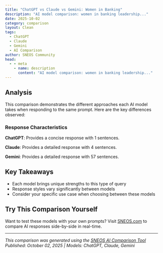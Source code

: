 ```yaml
---
title: "ChatGPT vs Claude vs Gemini: Women in Banking"
description: "AI model comparison: women in banking leadership..."
date: 2025-10-02
category: comparison
layout: Clean
tags:
  - ChatGPT
  - Claude
  - Gemini
  - AI Comparison
author: SNEOS Community
head:
  - - meta
    - name: description
      content: "AI model comparison: women in banking leadership..."
---
```


<ChatComparison
  title="ChatGPT vs Claude vs Gemini: Women in Banking"
  prompt="women in banking leadership"
  :responses='{
    "ChatGPT": "Error calling OpenAI API.",
    "Claude": "Women in banking leadership have made significant strides, though challenges remain. Here\u0027s an overview:\n\n## Current Status\n\n**Progress Made:**\n- Several major banks now have women CEOs (e.g., Jane Fraser at Citigroup, Marianne Lake co-leading consumer banking at JPMorgan Chase)\n- Women comprise about 50-60% of the overall banking workforce\n- Increasing representation on boards of directors\n\n**Ongoing Challenges:**\n- Women hold only about 20-25% of senior executive positions\n- Representation decreases significantly at C-suite levels\n- Pay gaps persist at leadership levels\n\n## Key Trends\n\n**Positive Developments:**\n- More banks implementing diversity and inclusion initiatives\n- Mentorship and sponsorship programs targeting women\n- Flexible work arrangements becoming more common\n- Growing recognition of business benefits of diverse leadership\n\n**Areas for Improvement:**\n- Breaking through the \u0022glass ceiling\u0022 to top positions\n- Addressing work-life balance challenges\n- Combating unconscious bias in promotion decisions\n- Building stronger leadership pipelines\n\n## Notable Leaders\n\nSome prominent women in banking leadership include:\n- Jane Fraser (Citigroup CEO)\n- Adena Friedman (Nasdaq CEO)\n- Beth Hammack (Goldman Sachs CFO)\n- Various regional and community bank leaders\n\nWould you like me to focus on any particular aspect, such as specific challenges, success stories, or strategies for advancement?",
    "Gemini": "Okay, let\u0027s explore the topic of women in banking leadership. Here\u0027s an overview of the current state, challenges, progress, and resources related to this important area:\n\n**Current State:**\n\n*   **Underrepresentation:** While women make up a significant portion of the banking workforce (often over 50%), they are significantly underrepresented in senior leadership positions, including executive roles and board seats.\n*   **Slow Progress:** Progress toward gender parity in banking leadership has been slow. Although there have been gains, the pace is often incremental, and significant disparities remain.\n*   **Regional Variations:** The representation of women in banking leadership varies across different regions and countries. Some regions have made more progress than others due to cultural, regulatory, and organizational factors.\n*   **Specific Roles:** Women are often more represented in certain areas of banking, such as human resources, marketing, and compliance, compared to roles like investment banking, commercial lending, or technology leadership.\n\n**Key Challenges:**\n\n*   **The \u0022Leaky Pipeline\u0022:** Many women leave the banking industry at mid-career levels, often due to work-life balance challenges, lack of mentorship or sponsorship, and perceived limited opportunities for advancement.\n*   **Bias and Stereotypes:** Unconscious biases and gender stereotypes can hinder women\u0027s advancement. These biases can affect hiring decisions, performance evaluations, promotion opportunities, and access to critical assignments.\n*   **Lack of Mentorship and Sponsorship:** Women often lack access to influential mentors and sponsors who can advocate for their advancement and provide guidance.\n*   **Work-Life Balance:** The demanding hours and travel requirements in some banking roles can make it challenging for women, who often bear a disproportionate share of family responsibilities.\n*   **Networking Gaps:** Women may face barriers to accessing informal networks and \u0022old boys\u0027 clubs\u0022 that can be crucial for career advancement.\n*   **Lack of Role Models:** The limited number of women in senior leadership positions can make it difficult for younger women to envision their own path to success.\n*   **\u0022Imposter Syndrome\u0022:** Some women may experience imposter syndrome, doubting their abilities and feeling like they don\u0027t belong in leadership roles. This can be exacerbated by a lack of visible role models and supportive environments.\n*   **Lack of Flexibility:** Limited flexibility in work arrangements can hinder women\u0027s ability to balance work and personal responsibilities.\n\n**Progress and Positive Trends:**\n\n*   **Increased Awareness:** There is growing awareness of the importance of gender diversity and inclusion in banking. Many organizations are actively working to address the challenges and promote women\u0027s advancement.\n*   **Diversity and Inclusion Initiatives:** Banks are implementing various diversity and inclusion initiatives, such as:\n    *   **Mentoring and Sponsorship Programs:** Pairing women with senior leaders who can provide guidance and advocacy.\n    *   **Leadership Development Programs:** Providing women with training and development opportunities to enhance their leadership skills.\n    *   **Affinity Groups/Employee Resource Groups:** Creating networks for women to connect, share experiences, and support each other.\n    *   **Flexible Work Arrangements:** Offering flexible work options, such as telecommuting and flextime, to help employees balance work and personal responsibilities.\n    *   **Bias Training:** Conducting training to raise awareness of unconscious biases and promote inclusive decision-making.\n    *   **Diversity Targets:** Setting goals for increasing the representation of women in leadership positions.\n*   **Regulatory Pressure:** Regulators in some countries are increasing pressure on financial institutions to improve gender diversity in leadership.\n*   **Data Collection and Transparency:** More banks are collecting and reporting data on gender diversity, which helps to track progress and identify areas for improvement.\n*   **Focus on Inclusive Leadership:** There is a growing emphasis on developing inclusive leadership styles that value diverse perspectives and create a welcoming environment for all employees.\n*   **Rise of Female Role Models:** More women are reaching senior leadership positions in banking, serving as role models and inspiring others.\n*   **Technological Advancements:**  Technology can enable more flexible work arrangements and create opportunities for remote work, which can benefit women seeking work-life balance.\n\n**Strategies for Promoting Women in Banking Leadership:**\n\n*   **Create a Culture of Inclusion:** Foster a workplace culture that values diversity, equity, and inclusion.\n*   **Address Bias:** Implement strategies to mitigate unconscious biases in hiring, promotion, and performance evaluations.\n*   **Provide Mentorship and Sponsorship:** Establish mentoring and sponsorship programs to support women\u0027s career advancement.\n*   **Offer Leadership Development Programs:** Invest in leadership development programs specifically designed for women.\n*   **Promote Flexible Work Arrangements:** Offer flexible work options to help employees balance work and personal responsibilities.\n*   **Set Diversity Targets:** Establish clear, measurable goals for increasing the representation of women in leadership positions.\n*   **Track Progress and Report Data:** Collect and report data on gender diversity to track progress and identify areas for improvement.\n*   **Hold Leaders Accountable:** Hold leaders accountable for promoting diversity and inclusion within their teams.\n*   **Support Employee Resource Groups:** Support and empower employee resource groups for women.\n*   **Promote Work-Life Balance:** Encourage employees to prioritize work-life balance and provide resources to support their well-being.\n*   **Increase Transparency:** Be transparent about promotion processes and opportunities for advancement.\n*   **Challenge Gender Stereotypes:** Actively challenge gender stereotypes and biases in the workplace.\n*   **Invest in Training:** Provide training on diversity, inclusion, and unconscious bias.\n*   **Review and Revise Policies:** Regularly review and revise policies and procedures to ensure they are equitable and inclusive.\n*   **Promote Female Role Models:** Highlight and celebrate the achievements of women in banking leadership.\n\n**Resources:**\n\n*   **Catalyst:** A non-profit organization dedicated to advancing women in the workplace.\n*   **Lean In:** An organization founded by Sheryl Sandberg that provides resources and support for women.\n*   **30% Club:** A campaign to increase the representation of women on corporate boards.\n*   **Financial Women\u0027s Association (FWA):** A professional organization for women in finance.\n*   **Simmons University Institute for Inclusive Leadership:** Offers research and programs on inclusive leadership.\n*   **Bloomberg Gender-Equality Index:** Tracks companies that are committed to gender equality.\n*   **World Economic Forum\u0027s Global Gender Gap Report:** Measures the gender gap across various dimensions, including economic participation and opportunity.\n*   **McKinsey \u0026 Company\u0027s Women in the Workplace Report:** Provides insights on the state of women in corporate America.\n\n**Conclusion:**\n\nIncreasing the representation of women in banking leadership is not only a matter of fairness and equality but also a strategic imperative. Diverse leadership teams are more innovative, adaptable, and better equipped to serve the needs of a diverse customer base. While progress has been made, there is still much work to be done. By addressing the challenges and implementing the strategies outlined above, the banking industry can create a more inclusive and equitable environment where women can thrive and reach their full potential.\n"
  }'
  published-date="14:18"
/>

## Analysis

This comparison demonstrates the different approaches each AI model takes when responding to the same prompt. Here are the key differences observed:

### Response Characteristics

**ChatGPT**: Provides a concise response with 1 sentences. 

**Claude**: Provides a detailed response with 4 sentences. 

**Gemini**: Provides a detailed response with 57 sentences. 

## Key Takeaways

- Each model brings unique strengths to this type of query
- Response styles vary significantly between models
- Consider your specific use case when choosing between these models

## Try This Comparison Yourself

Want to test these models with your own prompts? Visit [SNEOS.com](https://sneos.com) to compare AI responses side-by-side in real-time.

---

*This comparison was generated using the [SNEOS AI Comparison Tool](https://sneos.com)*
*Published: October 02, 2025 | Models: ChatGPT, Claude, Gemini*
